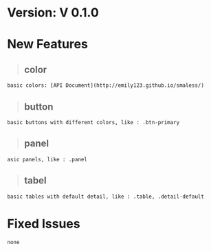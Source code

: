 # Version: V 0.1.0
# New Features
> ## color
    basic colors: [API Document](http://emily123.github.io/smaless/)
> ## button
    basic buttons with different colors, like : .btn-primary
> ## panel
    asic panels, like : .panel
> ## tabel
    basic tables with default detail, like : .table, .detail-default
# Fixed Issues
    none
